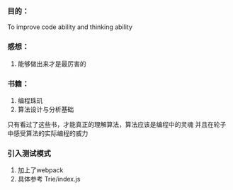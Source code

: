 ### 目的：
To improve code ability and thinking ability

### 感想：

1. 能够做出来才是最厉害的

### 书籍：

1. 编程珠玑
2. 算法设计与分析基础

只有看过了这些书，才能真正的理解算法，算法应该是编程中的灵魂
并且在轮子中感受算法的实际编程的威力

### 引入测试模式

1. 加上了webpack
2. 具体参考 Trie/index.js